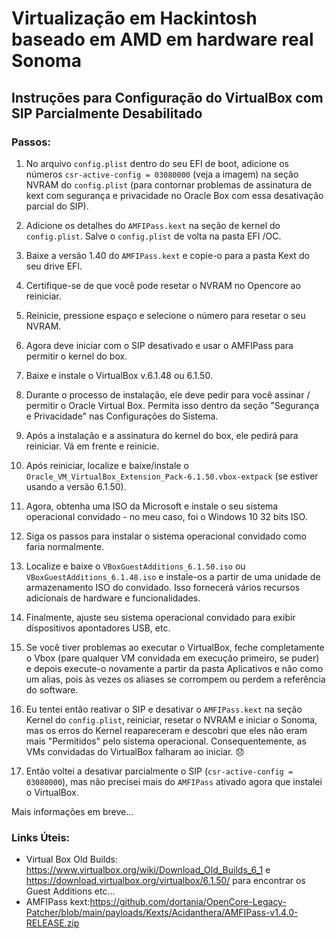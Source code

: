# Virtualização em Hackintosh baseado em AMD em hardware real Sonoma

## Instruções para Configuração do VirtualBox com SIP Parcialmente Desabilitado

### Passos:

1. No arquivo `config.plist` dentro do seu EFI de boot, adicione os números `csr-active-config = 03080000` (veja a imagem) na seção NVRAM do `config.plist` (para contornar problemas de assinatura de kext com segurança e privacidade no Oracle Box com essa desativação parcial do SIP).

2. Adicione os detalhes do `AMFIPass.kext`  na seção de kernel do `config.plist`. Salve o `config.plist` de volta na pasta EFI /OC.

3. Baixe a versão 1.40 do `AMFIPass.kext` e copie-o para a pasta Kext do seu drive EFI.

4. Certifique-se de que você pode resetar o NVRAM no Opencore ao reiniciar.

5. Reinicie, pressione espaço e selecione o número para resetar o seu NVRAM.

6. Agora deve iniciar com o SIP desativado e usar o AMFIPass para permitir o kernel do box.

7. Baixe e instale o VirtualBox v.6.1.48 ou 6.1.50.

8. Durante o processo de instalação, ele deve pedir para você assinar / permitir o Oracle Virtual Box. Permita isso dentro da seção "Segurança e Privacidade" nas Configurações do Sistema.

9. Após a instalação e a assinatura do kernel do box, ele pedirá para reiniciar. Vá em frente e reinicie.

10. Após reiniciar, localize e baixe/instale o `Oracle_VM_VirtualBox_Extension_Pack-6.1.50.vbox-extpack` (se estiver usando a versão 6.1.50).

11. Agora, obtenha uma ISO da Microsoft e instale o seu sistema operacional convidado - no meu caso, foi o Windows 10 32 bits ISO.

12. Siga os passos para instalar o sistema operacional convidado como faria normalmente.

13. Localize e baixe o `VBoxGuestAdditions_6.1.50.iso` ou `VBoxGuestAdditions_6.1.48.iso` e instale-os a partir de uma unidade de armazenamento ISO do convidado. Isso fornecerá vários recursos adicionais de hardware e funcionalidades.

14. Finalmente, ajuste seu sistema operacional convidado para exibir dispositivos apontadores USB, etc.

15. Se você tiver problemas ao executar o VirtualBox, feche completamente o Vbox (pare qualquer VM convidada em execução primeiro, se puder) e depois execute-o novamente a partir da pasta Aplicativos e não como um alias, pois às vezes os aliases se corrompem ou perdem a referência do software.

16. Eu tentei então reativar o SIP e desativar o `AMFIPass.kext` na seção Kernel do `config.plist`, reiniciar, resetar o NVRAM e iniciar o Sonoma, mas os erros do Kernel reapareceram e descobri que eles não eram mais "Permitidos" pelo sistema operacional. Consequentemente, as VMs convidadas do VirtualBox falharam ao iniciar. 😞

17. Então voltei a desativar parcialmente o SIP (`csr-active-config = 03080000`), mas não precisei mais do `AMFIPass` ativado agora que instalei o VirtualBox.

Mais informações em breve...

### Links Úteis:
- Virtual Box Old Builds:  https://www.virtualbox.org/wiki/Download_Old_Builds_6_1
e  https://download.virtualbox.org/virtualbox/6.1.50/  para encontrar os Guest Additions etc...
- AMFIPass kext:https://github.com/dortania/OpenCore-Legacy-Patcher/blob/main/payloads/Kexts/Acidanthera/AMFIPass-v1.4.0-RELEASE.zip
